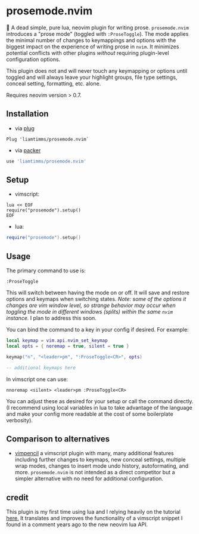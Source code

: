 # prosemode.nvim

📝 A dead simple, pure lua, neovim plugin for writing prose. `prosemode.nvim` introduces a "prose mode" (toggled with `:ProseToggle`). The mode applies the minimal number of changes to keymappings and options with the biggest impact on the experience of writing prose in `nvim`. It minimizes potential conflicts with other plugins _without_ requiring plugin-level configuration options.

This plugin does not and will never touch any keymapping or options until toggled and will always leave your highlight groups, file type settings, conceal setting, formatting, etc. alone.

Requires neovim version > 0.7.

## Installation

- via [plug](https://github.com/junegunn/vim-plug)

```vim
Plug 'liamtimms/prosemode.nvim`
```

- via [packer](https://github.com/wbthomason/packer.nvim)

```lua
use 'liamtimms/prosemode.nvim'
```

## Setup

- vimscript:

```vim
lua << EOF
require("prosemode").setup()
EOF
```

- lua:

```lua
require("prosemode").setup()
```

## Usage

The primary command to use is:

```vim
:ProseToggle
```

This will switch between having the mode on or off. It will save and restore options and keymaps when switching states. _Note: some of the options it changes are vim window level, so strange behavior may occur when toggling the mode in different windows (splits) within the same `nvim` instance._ I plan to address this soon.

You can bind the command to a key in your config if desired. For example:

```lua
local keymap = vim.api.nvim_set_keymap
local opts = { noremap = true, silent = true }

keymap("n", "<leader>pm", ":ProseToggle<CR>", opts)

-- additional keymaps here
```

In vimscript one can use:

```vim
nnoremap <silent> <leader>pm :ProseToggle<CR>
```

You can adjust these as desired for your setup or call the command directly. (I recommend using local variables in lua to take advantage of the language and make your config more readable at the cost of some boilerplate verbosity).

## Comparison to alternatives

- [vimpencil](https://github.com/preservim/vim-pencil) a vimscript plugin with many, many additional features including further changes to keymaps, new conceal settings, multiple wrap modes, changes to insert mode undo history, autoformating, and more. `prosemode.nvim` is not intended as a direct competitor but a simpler alternative with no need for additional configuration.

## credit

This plugin is my first time using lua and I relying heavily on the tutorial [here.](https://youtu.be/n4Lp4cV8YR0) It translates and improves the functionality of a vimscript snippet I found in a comment years ago to the new neovim lua API.
